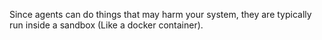 Since agents can do things that may harm your system, they are typically run inside a sandbox (Like a docker container).
